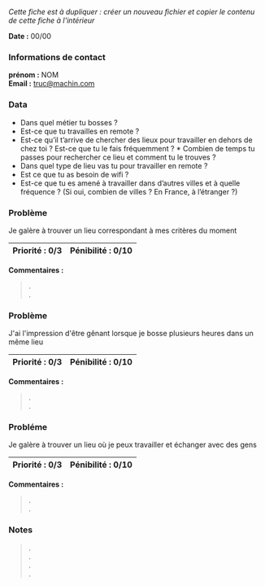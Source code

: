 *Cette fiche est à dupliquer : créer un nouveau fichier et copier le contenu de cette fiche à l'intérieur*

**Date :** 00/00

### Informations de contact
**prénom :** NOM  
**Email :** truc@machin.com

### Data

* Dans quel métier tu bosses ? 
* Est-ce que tu travailles en remote ? 
* Est-ce qu’il t’arrive de chercher des lieux pour travailler en dehors de chez toi ? Est-ce que tu le fais fréquemment ? * Combien de temps tu passes pour rechercher ce lieu et comment tu le trouves ? 
* Dans quel type de lieu vas tu pour travailler en remote ?
* Est ce que tu as besoin de wifi ?
* Est-ce que tu es amené à travailler dans d’autres villes et à quelle fréquence ? (Si oui, combien de villes ? En France, à l’étranger ?)


### Problème

Je galère à trouver un lieu correspondant à mes critères du moment

**Priorité :** 0/3 | **Pénibilité :** 0/10   
------------ | -------------  
**Commentaires :**
> .  
> .  

### Problème

J'ai l'impression d'être gênant lorsque je bosse plusieurs heures dans un même lieu

**Priorité :** 0/3 | **Pénibilité :** 0/10   
------------ | -------------  
**Commentaires :**
> .  
> .  

### Probléme

Je galère à trouver un lieu où je peux travailler et échanger avec des gens

**Priorité :** 0/3 | **Pénibilité :** 0/10   
------------ | -------------  
**Commentaires :**
> .  
> .  


### Notes

> .  
> .  
> .  
> .  



